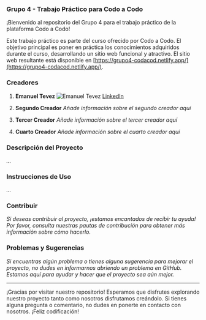 ### Grupo 4 - Trabajo Práctico para Codo a Codo

¡Bienvenido al repositorio del Grupo 4 para el trabajo práctico de la plataforma Codo a Codo!

Este trabajo práctico es parte del curso ofrecido por Codo a Codo. El objetivo principal es poner en práctica los conocimientos adquiridos durante el curso, desarrollando un sitio web funcional y atractivo. El sitio web resultante está disponible en [https://grupo4-codacod.netlify.app/](https://grupo4-codacod.netlify.app/).

### Creadores

1. **Emanuel Tevez**
   ![Emanuel Tevez](https://github.com/ematevez.png)
   [LinkedIn](https://www.linkedin.com/in/emanuel-juli%C3%A1n-tevez)

2. **Segundo Creador**
   *Añade información sobre el segundo creador aquí*

3. **Tercer Creador**
   *Añade información sobre el tercer creador aquí*

4. **Cuarto Creador**
   *Añade información sobre el cuarto creador aquí*

### Descripción del Proyecto

*...*

### Instrucciones de Uso

*...*

### Contribuir

*Si deseas contribuir al proyecto, ¡estamos encantados de recibir tu ayuda! Por favor, consulta nuestras pautas de contribución para obtener más información sobre cómo hacerlo.*

### Problemas y Sugerencias

*Si encuentras algún problema o tienes alguna sugerencia para mejorar el proyecto, no dudes en informarnos abriendo un problema en GitHub. Estamos aquí para ayudar y hacer que el proyecto sea aún mejor.*

---

¡Gracias por visitar nuestro repositorio! Esperamos que disfrutes explorando nuestro proyecto tanto como nosotros disfrutamos creándolo. Si tienes alguna pregunta o comentario, no dudes en ponerte en contacto con nosotros. ¡Feliz codificación!
